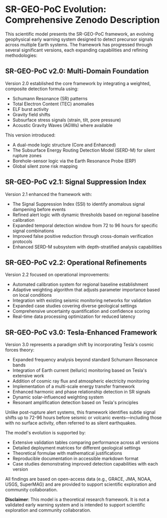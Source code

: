 # SR-GEO-PoC Evolution: Comprehensive Zenodo Description

This scientific model presents the SR-GEO-PoC framework, an evolving geophysical early warning system designed to detect precursor signals across multiple Earth systems. The framework has progressed through several significant versions, each expanding capabilities and refining methodologies:

## SR-GEO-PoC v2.0: Multi-Domain Foundation
Version 2.0 established the core framework by integrating a weighted, composite detection formula using:
- Schumann Resonance (SR) patterns
- Total Electron Content (TEC) anomalies
- ELF burst activity
- Gravity field shifts
- Subsurface stress signals (strain, tilt, pore pressure)
- Acoustic Gravity Waves (AGWs) where available

This version introduced:
- A dual-mode logic structure (Core and Enhanced)
- The Subsurface Energy Routing Detection Model (SERD-M) for silent rupture zones
- Borehole-sensor logic via the Earth Resonance Probe (ERP)
- Global silent zone risk mapping

## SR-GEO-PoC v2.1: Signal Suppression Index
Version 2.1 enhanced the framework with:
- The Signal Suppression Index (SSI) to identify anomalous signal dampening before events
- Refined alert logic with dynamic thresholds based on regional baseline calibration
- Expanded temporal detection window from 72 to 96 hours for specific signal combinations
- Improved false positive reduction through cross-domain verification protocols
- Enhanced SERD-M subsystem with depth-stratified analysis capabilities

## SR-GEO-PoC v2.2: Operational Refinements
Version 2.2 focused on operational improvements:
- Automated calibration system for regional baseline establishment
- Adaptive weighting algorithm that adjusts parameter importance based on local conditions
- Integration with existing seismic monitoring networks for validation
- Expanded case studies covering diverse geological settings
- Comprehensive uncertainty quantification and confidence scoring
- Real-time data processing optimization for reduced latency

## SR-GEO-PoC v3.0: Tesla-Enhanced Framework
Version 3.0 represents a paradigm shift by incorporating Tesla's cosmic forces theory:
- Expanded frequency analysis beyond standard Schumann Resonance bands
- Integration of Earth current (telluric) monitoring based on Tesla's extensive work
- Addition of cosmic ray flux and atmospheric electricity monitoring
- Implementation of a multi-scale energy transfer framework
- Enhanced harmonic and phase relationship detection in SR signals
- Dynamic solar-influenced weighting system
- Resonant amplification detection based on Tesla's principles

Unlike post-rupture alert systems, this framework identifies subtle signal shifts up to 72-96 hours before seismic or volcanic events—including those with no surface activity, often referred to as silent earthquakes.

The model's evolution is supported by:
- Extensive validation tables comparing performance across all versions
- Detailed deployment matrices for different geological settings
- Theoretical formulae with mathematical justifications
- Reproducible documentation in accessible markdown format
- Case studies demonstrating improved detection capabilities with each version

All findings are based on open-access data (e.g., GRACE, JMA, NOAA, USGS, SuperMAG) and are provided to support scientific exploration and community collaboration.

**Disclaimer**: This model is a theoretical research framework. It is not a validated early warning system and is intended to support scientific exploration and community collaboration.
